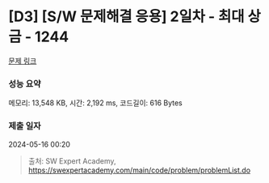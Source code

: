 # [D3] [S/W 문제해결 응용] 2일차 - 최대 상금 - 1244 

[문제 링크](https://swexpertacademy.com/main/code/problem/problemDetail.do?contestProbId=AV15Khn6AN0CFAYD) 

### 성능 요약

메모리: 13,548 KB, 시간: 2,192 ms, 코드길이: 616 Bytes

### 제출 일자

2024-05-16 00:20



> 출처: SW Expert Academy, https://swexpertacademy.com/main/code/problem/problemList.do